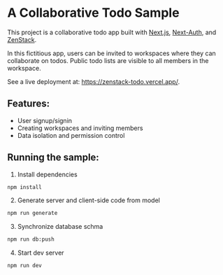 # A Collaborative Todo Sample

This project is a collaborative todo app built with [Next.js](https://nextjs.org), [Next-Auth](nextauth.org), and [ZenStack](https://github.com/zenstackhq/zenstack).

In this fictitious app, users can be invited to workspaces where they can collaborate on todos. Public todo lists are visible to all members in the workspace.

See a live deployment at: https://zenstack-todo.vercel.app/.

## Features:

-   User signup/signin
-   Creating workspaces and inviting members
-   Data isolation and permission control

## Running the sample:

1. Install dependencies

```bash
npm install
```

2. Generate server and client-side code from model

```bash
npm run generate
```

3. Synchronize database schma

```bash
npm run db:push
```

4. Start dev server

```bash
npm run dev
```
